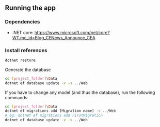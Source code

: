 ## Running the app

### Dependencies
- .NET core: https://www.microsoft.com/net/core?WT.mc_id=Blog_CENews_Announce_CEA

### Install references
```bash
dotnet restore
```

Generate the database
```bash
cd [project_folder]\Data
dotnet ef database update -v -s ../Web
```

If you have to change any model (and thus the database), run the following commands:

```bash
cd [project_folder]\Data
dotnet ef migrations add [Migration name] -s ../Web
# eg: dotnet ef migrations add FirstMigration
dotnet ef database update -v -s ../Web
```